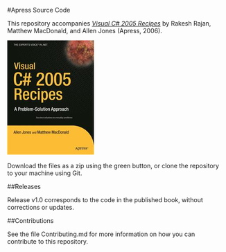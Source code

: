 #Apress Source Code

This repository accompanies [*Visual C# 2005 Recipes*](http://www.apress.com/9781590595893) by Rakesh Rajan, Matthew MacDonald, and Allen Jones (Apress, 2006).

![Cover image](9781590595893.jpg)

Download the files as a zip using the green button, or clone the repository to your machine using Git.

##Releases

Release v1.0 corresponds to the code in the published book, without corrections or updates.

##Contributions

See the file Contributing.md for more information on how you can contribute to this repository.
